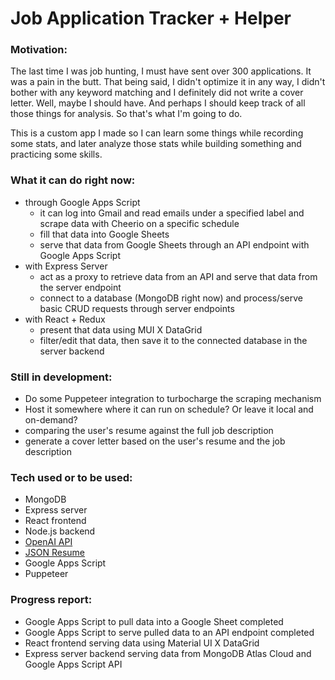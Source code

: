 # Job Application Tracker + Helper

### Motivation:
The last time I was job hunting, I must have sent over 300 applications. It was a pain in the butt. That being said, I didn't optimize it in any way, I didn't bother with any keyword matching and I definitely did not write a cover letter. Well, maybe I should have. And perhaps I should keep track of all those things for analysis. So that's what I'm going to do.

This is a custom app I made so I can learn some things while recording some stats, and later analyze those stats while building something and practicing some skills. 
  
### What it can do right now: 
* through Google Apps Script 
  * it can log into Gmail and read emails under a specified label and scrape data with Cheerio on a specific schedule
  * fill that data into Google Sheets
  * serve that data from Google Sheets through an API endpoint with Google Apps Script
* with Express Server
  * act as a proxy to retrieve data from an API and serve that data from the server endpoint
  * connect to a database (MongoDB right now) and process/serve basic CRUD requests through server endpoints
* with React + Redux
  * present that data using MUI X DataGrid 
  * filter/edit that data, then save it to the connected database in the server backend
  
### Still in development:
* Do some Puppeteer integration to turbocharge the scraping mechanism
* Host it somewhere where it can run on schedule? Or leave it local and on-demand? 
* comparing the user's resume against the full job description
* generate a cover letter based on the user's resume and the job description

### Tech used or to be used:
* MongoDB
* Express server
* React frontend
* Node.js backend
* [OpenAI API](https://platform.openai.com/docs/introduction)
* [JSON Resume](https://jsonresume.org/)
* Google Apps Script
* Puppeteer

### Progress report:
* Google Apps Script to pull data into a Google Sheet completed
* Google Apps Script to serve pulled data to an API endpoint completed
* React frontend serving data using Material UI X DataGrid
* Express server backend serving data from MongoDB Atlas Cloud and Google Apps Script API
